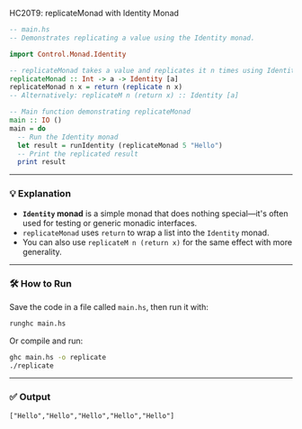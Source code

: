 HC20T9: replicateMonad with Identity Monad

```haskell
-- main.hs
-- Demonstrates replicating a value using the Identity monad.

import Control.Monad.Identity

-- replicateMonad takes a value and replicates it n times using Identity monad
replicateMonad :: Int -> a -> Identity [a]
replicateMonad n x = return (replicate n x)
-- Alternatively: replicateM n (return x) :: Identity [a]

-- Main function demonstrating replicateMonad
main :: IO ()
main = do
  -- Run the Identity monad
  let result = runIdentity (replicateMonad 5 "Hello")
  -- Print the replicated result
  print result
```

---

### 💡 Explanation

* **`Identity` monad** is a simple monad that does nothing special—it's often used for testing or generic monadic interfaces.
* `replicateMonad` uses `return` to wrap a list into the `Identity` monad.
* You can also use `replicateM n (return x)` for the same effect with more generality.

---

### 🛠️ How to Run

Save the code in a file called `main.hs`, then run it with:

```bash
runghc main.hs
```

Or compile and run:

```bash
ghc main.hs -o replicate
./replicate
```

---

### ✅ Output

```
["Hello","Hello","Hello","Hello","Hello"]
```

